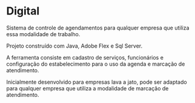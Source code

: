 Digital
=======

Sistema de controle de agendamentos para qualquer empresa que utiliza essa modalidade de trabalho.

Projeto construído com Java, Adobe Flex e Sql Server. 

A ferramenta consiste em cadastro de serviços, funcionários e configuração do estabelecimento para o uso da agenda 
e marcação de atendimento.

Inicialmente desenvolvido para empresas lava a jato, pode ser adaptado para qualquer empresa que utiliza a modalidade de 
marcação de atendimento.


